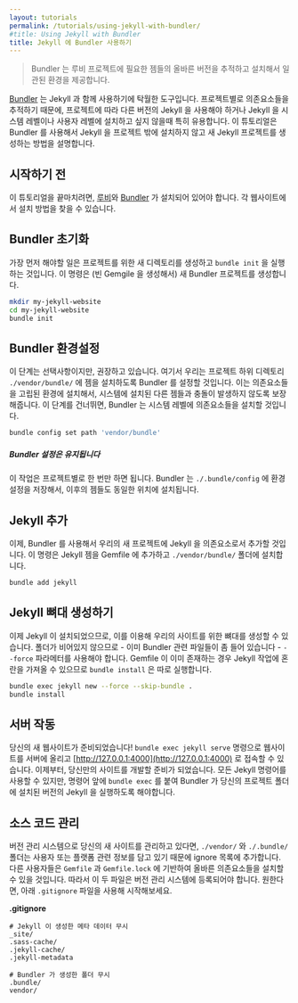 ```yaml
---
layout: tutorials
permalink: /tutorials/using-jekyll-with-bundler/
#title: Using Jekyll with Bundler
title: Jekyll 에 Bundler 사용하기
---
```


<!--
> Bundler provides a consistent environment for Ruby projects by tracking and
> installing the exact gems and versions that are needed.
-->
> Bundler 는 루비 프로젝트에 필요한 젬들의 올바른 버전을 추적하고 설치해서
> 일관된 환경을 제공합니다.

<!--
[Bundler](https://bundler.io) can be a great tool to use with Jekyll. Because it
tracks dependencies on a per-project basis, it is particularly useful if you
need to run different versions of Jekyll in different projects, or if you don't
want to install Jekyll at the system or user level. This tutorial will show you
how to create a new Jekyll project using Bundler and without installing Jekyll
outside the project.
-->
[Bundler](https://bundler.io) 는 Jekyll 과 함께 사용하기에 탁월한 도구입니다.
프로젝트별로 의존요소들을 추적하기 때문에, 프로젝트에 따라 다른 버전의
Jekyll 을 사용해야 하거나 Jekyll 을 시스템 레벨이나 사용자 레벨에
설치하고 싶지 않을때 특히 유용합니다. 이 튜토리얼은 Bundler 를 사용해서
Jekyll 을 프로젝트 밖에 설치하지 않고 새 Jekyll 프로젝트를 생성하는 방법을
설명합니다.

<!--
## Before You Begin
-->
## 시작하기 전

<!--
To complete this tutorial, you'll need to have
[Ruby](https://www.ruby-lang.org/en/) and [Bundler](https://bundler.io/)
installed. You can find the installation instructions on their websites.
-->
이 튜토리얼을 끝마치려면,
[루비](https://www.ruby-lang.org/en/)와 [Bundler](https://bundler.io/) 가
설치되어 있어야 합니다. 각 웹사이트에서 설치 방법을 찾을 수 있습니다.

<!--
## Initialize Bundler
-->
## Bundler 초기화

<!--
The first thing to do is create a new directory for your project and run
`bundle init`. This creates a new Bundler project (by creating an empty
Gemfile).
-->
가장 먼저 해야할 일은 프로젝트를 위한 새 디렉토리를 생성하고 `bundle init` 을
실행하는 것입니다. 이 명령은 (빈 Gemgile 을 생성해서) 새 Bundler 프로젝트를
생성합니다.

```sh
mkdir my-jekyll-website
cd my-jekyll-website
bundle init
```

<!--
## Configure Bundler
-->
## Bundler 환경설정

<!--
This step is optional, but encouraged. We're going to configure Bundler to install
gems in the `./vendor/bundle/` project subdirectory. This allows us to install
our dependencies in an isolated environment, ensuring they don't conflict with
other gems on your system. If you skip this step, Bundler will install your
dependencies globally on your system.
-->
이 단계는 선택사항이지만, 권장하고 있습니다. 여기서 우리는 프로젝트 하위 디렉토리
`./vendor/bundle/` 에 젬을 설치하도록 Bundler 를 설정할 것입니다. 이는
의존요소들을 고립된 환경에 설치해서, 시스템에 설치된 다른 젬들과 충돌이
발생하지 않도록 보장해줍니다. 이 단계를 건너뛰면, Bundler 는 시스템 레벨에
의존요소들을 설치할 것입니다.

```sh
bundle config set path 'vendor/bundle'
```

<div class="note info">
<!--
  <h5>Bundler Config is Persistent</h5>
-->
  <h5>Bundler 설정은 유지됩니다</h5>
  <p>
<!--
    This step is only required once per project. Bundler saves your config in
    <code>./.bundle/config</code>, so future gems will be installed to the same
    location.
-->
    이 작업은 프로젝트별로 한 번만 하면 됩니다. Bundler 는
    <code>./.bundle/config</code> 에 환경설정을 저장해서, 이후의 젬들도 동일한
    위치에 설치됩니다.
  </p>
</div>

<!--
## Add Jekyll
-->
## Jekyll 추가

<!--
Now, we're going to use Bundler to add Jekyll as a dependency of our new
project. This command will add the Jekyll gem to our Gemfile and install it to
the `./vendor/bundle/` folder.
-->
이제, Bundler 를 사용해서 우리의 새 프로젝트에 Jekyll 을 의존요소로서 추가할
것입니다. 이 명령은 Jekyll 젬을 Gemfile 에 추가하고 `./vendor/bundle/` 폴더에
설치합니다.

```sh
bundle add jekyll
```

<!--
## Create A Jekyll Scaffold
-->
## Jekyll 뼈대 생성하기

<!--
Now that Jekyll is installed, we can use it to create the scaffolding for our
site. We need the `--force` parameter because our folder isn't empty - it
already has some Bundler files in it. We run the `bundle install` separately
because Jekyll gets confused if the Gemfile already exists.
-->
이제 Jekyll 이 설치되었으므로, 이를 이용해 우리의 사이트를 위한 뼈대를 생성할
수 있습니다. 폴더가 비어있지 않으므로 - 이미 Bundler 관련 파일들이 좀 들어
있습니다 - `--force` 파라메터를 사용해야 합니다. Gemfile 이 이미 존재하는 경우
Jekyll 작업에 혼란을 가져올 수 있으므로 `bundle install` 은 따로 실행합니다.

```sh
bundle exec jekyll new --force --skip-bundle .
bundle install
```

<!--
## Serve the Site
-->
## 서버 작동

<!--
Your new website is ready! You can serve the website with
`bundle exec jekyll serve` and visit it at
[http://127.0.0.1:4000](http://127.0.0.1:4000). From here, you're ready to
continue developing the site on your own. All of the normal Jekyll commands are
available to you, but you should prefix them with `bundle exec` so that Bundler
runs the version of Jekyll that is installed in your project folder.
-->
당신의 새 웹사이트가 준비되었습니다! `bundle exec jekyll serve` 명령으로
웹사이트를 서버에 올리고
[http://127.0.0.1:4000](http://127.0.0.1:4000) 로 접속할 수 있습니다. 이제부터,
당신만의 사이트를 개발할 준비가 되었습니다. 모든 Jekyll 명령어를 사용할 수
있지만, 명령어 앞에 `bundle exec` 를 붙여 Bundler 가 당신의 프로젝트 폴더에
설치된 버전의 Jekyll 을 실행하도록 해야합니다.

<!--
## Commit to Source Control
-->
## 소스 코드 관리

<!--
If you're storing your new site in version control, you'll want to ignore the
`./vendor/` and `./.bundle/` folders since they contain user- or
platform-specific information. New users will be able to install the correct
dependencies based on `Gemfile` and `Gemfile.lock`, which should both be checked
in. You can use this `.gitignore` to get started, if you want.
-->
버전 관리 시스템으로 당신의 새 사이트를 관리하고 있다면, `./vendor/` 와 `./.bundle/`
폴더는 사용자 또는 플랫폼 관련 정보를 담고 있기 때문에 ignore 목록에
추가합니다. 다른 사용자들은 `Gemfile` 과 `Gemfile.lock` 에 기반하여 올바른
의존요소들을 설치할 수 있을 것입니다. 따라서 이 두 파일은 버전 관리 시스템에 등록되어야
합니다. 원한다면, 아래 `.gitignore` 파일을 사용해 시작해보세요.

**.gitignore**

<!--
```
# Ignore metadata generated by Jekyll
_site/
.sass-cache/
.jekyll-cache/
.jekyll-metadata

# Ignore folders generated by Bundler
.bundle/
vendor/
```
-->
```
# Jekyll 이 생성한 메타 데이터 무시
_site/
.sass-cache/
.jekyll-cache/
.jekyll-metadata

# Bundler 가 생성한 폴더 무시
.bundle/
vendor/
```
